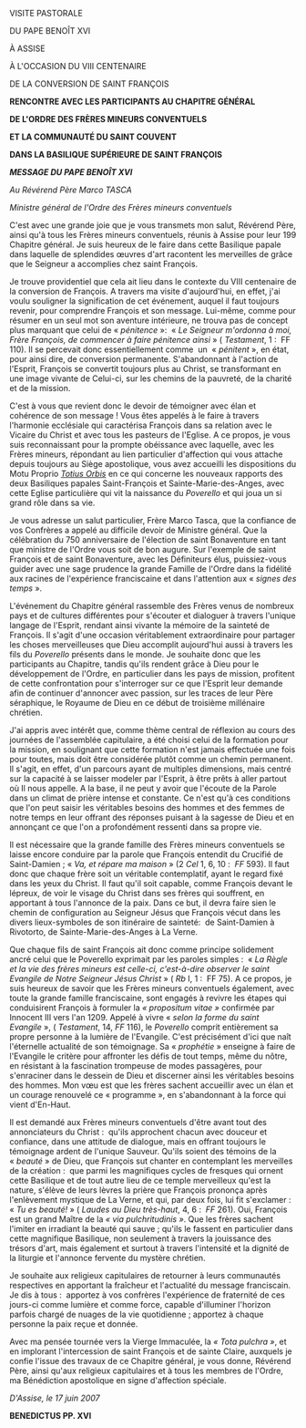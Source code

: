 VISITE PASTORALE

DU PAPE BENOÎT XVI

À ASSISE

À L'OCCASION DU VIII CENTENAIRE

DE LA CONVERSION DE SAINT FRANÇOIS

**RENCONTRE AVEC LES PARTICIPANTS AU CHAPITRE GÉNÉRAL**

**DE L'ORDRE DES FRÈRES MINEURS CONVENTUELS**

**ET LA COMMUNAUTÉ DU SAINT COUVENT**

**DANS LA BASILIQUE SUPÉRIEURE DE SAINT FRANÇOIS**

***MESSAGE DU PAPE BENOÎT XVI***

*Au Révérend Père Marco TASCA*

*Ministre général de l'Ordre des Frères mineurs conventuels*

C'est avec une grande joie que je vous transmets mon salut, Révérend Père, ainsi qu'à tous les Frères mineurs conventuels, réunis à Assise pour leur 199 Chapitre général. Je suis heureux de le faire dans cette Basilique papale dans laquelle de splendides œuvres d'art racontent les merveilles de grâce que le Seigneur a accomplies chez saint François.

Je trouve providentiel que cela ait lieu dans le contexte du VIII centenaire de la conversion de François. A travers ma visite d'aujourd'hui, en effet, j'ai voulu souligner la signification de cet événement, auquel il faut toujours revenir, pour comprendre François et son message. Lui-même, comme pour résumer en un seul mot son aventure intérieure, ne trouva pas de concept plus marquant que celui de « *pénitence* »:  « *Le Seigneur m'ordonna à moi, Frère François, de commencer à faire pénitence ainsi* » ( *Testament*, 1 :  FF 110). Il se percevait donc essentiellement comme  un  « *pénitent* », en état, pour ainsi dire, de conversion permanente. S'abandonnant à l'action de l'Esprit, François se convertit toujours plus au Christ, se transformant en une image vivante de Celui-ci, sur les chemins de la pauvreté, de la charité et de la mission.

C'est à vous que revient donc le devoir de témoigner avec élan et cohérence de son message ! Vous êtes appelés à le faire à travers l'harmonie ecclésiale qui caractérisa François dans sa relation avec le Vicaire du Christ et avec tous les pasteurs de l'Eglise. A ce propos, je vous suis reconnaissant pour la prompte obéissance avec laquelle, avec les Frères mineurs, répondant au lien particulier d'affection qui vous attache depuis toujours au Siège apostolique, vous avez accueilli les dispositions du Motu Proprio *[Totius Orbis](/content/benedict-xvi/fr/apost_letters/documents/hf_ben-xvi_apl_20051109_assisi.html)* en ce qui concerne les nouveaux rapports des deux Basiliques papales Saint-François et Sainte-Marie-des-Anges, avec cette Eglise particulière qui vit la naissance du *Poverello* et qui joua un si grand rôle dans sa vie.

Je vous adresse un salut particulier, Frère Marco Tasca, que la confiance de vos Confrères a appelé au difficile devoir de Ministre général. Que la célébration du 750 anniversaire de l'élection de saint Bonaventure en tant que ministre de l'Ordre vous soit de bon augure. Sur l'exemple de saint François et de saint Bonaventure, avec les Définiteurs élus, puissiez-vous guider avec une sage prudence la grande Famille de l'Ordre dans la fidélité aux racines de l'expérience franciscaine et dans l'attention aux « *signes des temps* ».

L'événement du Chapitre général rassemble des Frères venus de nombreux pays et de cultures différentes pour s'écouter et dialoguer à travers l'unique langage de l'Esprit, rendant ainsi vivante la mémoire de la sainteté de François. Il s'agit d'une occasion véritablement extraordinaire pour partager les choses merveilleuses que Dieu accomplit aujourd'hui aussi à travers les fils du *Poverello* présents dans le monde. Je souhaite donc que les participants au Chapitre, tandis qu'ils rendent grâce à Dieu pour le développement de l'Ordre, en particulier dans les pays de mission, profitent de cette confrontation pour s'interroger sur ce que l'Esprit leur demande afin de continuer d'annoncer avec passion, sur les traces de leur Père séraphique, le Royaume de Dieu en ce début de troisième millénaire chrétien.

J'ai appris avec intérêt que, comme thème central de réflexion au cours des journées de l'assemblée capitulaire, a été choisi celui de la formation pour la mission, en soulignant que cette formation n'est jamais effectuée une fois pour toutes, mais doit être considérée plutôt comme un chemin permanent. Il s'agit, en effet, d'un parcours ayant de multiples dimensions, mais centré sur la capacité à se laisser modeler par l'Esprit, à être prêts à aller partout où Il nous appelle. A la base, il ne peut y avoir que l'écoute de la Parole dans un climat de prière intense et constante. Ce n'est qu'à ces conditions que l'on peut saisir les véritables besoins des hommes et des femmes de notre temps en leur offrant des réponses puisant à la sagesse de Dieu et en annonçant ce que l'on a profondément ressenti dans sa propre vie.

Il est nécessaire que la grande famille des Frères mineurs conventuels se laisse encore conduire par la parole que François entendit du Crucifié de Saint-Damien ; « *Va, et répare ma maison* » (2 *Cel* 1, 6, 10 :  *FF* 593). Il faut donc que chaque frère soit un véritable contemplatif, ayant le regard fixé dans les yeux du Christ. Il faut qu'il soit capable, comme François devant le lépreux, de voir le visage du Christ dans ses frères qui souffrent, en apportant à tous l'annonce de la paix. Dans ce but, il devra faire sien le chemin de configuration au Seigneur Jésus que François vécut dans les divers lieux-symboles de son itinéraire de sainteté:  de Saint-Damien à Rivotorto, de Sainte-Marie-des-Anges à La Verne.

Que chaque fils de saint François ait donc comme principe solidement ancré celui que le Poverello exprimait par les paroles simples :  « *La Règle et la vie des frères mineurs est celle-ci, c'est-à-dire observer le saint Evangile de Notre Seigneur Jésus Christ* » ( *Rb* I, 1 :  FF 75). A ce propos, je suis heureux de savoir que les Frères mineurs conventuels également, avec toute la grande famille franciscaine, sont engagés à revivre les étapes qui conduisirent François à formuler la *« *propositum vitae* »* confirmée par Innocent III vers l'an 1209. Appelé à vivre « *selon la forme du saint Evangile* », ( *Testament*, 14, *FF* 116), le *Poverello* comprit entièrement sa propre personne à la lumière de l'Evangile. C'est précisément d'ici que naît l'éternelle actualité de son témoignage. Sa « *prophétie* » enseigne à faire de l'Evangile le critère pour affronter les défis de tout temps, même du nôtre, en résistant à la fascination trompeuse de modes passagères, pour s'enraciner dans le dessein de Dieu et discerner ainsi les véritables besoins des hommes. Mon vœu est que les frères sachent accueillir avec un élan et un courage renouvelé ce « programme », en s'abandonnant à la force qui vient d'En-Haut.

Il est demandé aux Frères mineurs conventuels d'être avant tout des annonciateurs du Christ :  qu'ils approchent chacun avec douceur et confiance, dans une attitude de dialogue, mais en offrant toujours le témoignage ardent de l'unique Sauveur. Qu'ils soient des témoins de la « *beauté* » de Dieu, que François sut chanter en contemplant les merveilles de la création :  que parmi les magnifiques cycles de fresques qui ornent cette Basilique et de tout autre lieu de ce temple merveilleux qu'est la nature, s'élève de leurs lèvres la prière que François prononça après l'enlèvement mystique de La Verne, et qui, par deux fois, lui fit s'exclamer :  « *Tu es beauté!* » ( *Laudes au Dieu très-haut*, 4, 6 :  *FF* 261). Oui, François est un grand Maître de la *« *via pulchritudinis* »*. Que les frères sachent l'imiter en irradiant la beauté qui sauve ; qu'ils le fassent en particulier dans cette magnifique Basilique, non seulement à travers la jouissance des trésors d'art, mais également et surtout à travers l'intensité et la dignité de la liturgie et l'annonce fervente du mystère chrétien.

Je souhaite aux religieux capitulaires de retourner à leurs communautés respectives en apportant la fraîcheur et l'actualité du message franciscain. Je dis à tous :  apportez à vos confrères l'expérience de fraternité de ces jours-ci comme lumière et comme force, capable d'illuminer l'horizon parfois chargé de nuages de la vie quotidienne ; apportez à chaque personne la paix reçue et donnée.

Avec ma pensée tournée vers la Vierge Immaculée, la *« *Tota pulchra* »*, et en implorant l'intercession de saint François et de sainte Claire, auxquels je confie l'issue des travaux de ce Chapitre général, je vous donne, Révérend Père, ainsi qu'aux religieux capitulaires et à tous les membres de l'Ordre, ma Bénédiction apostolique en signe d'affection spéciale.

*D'Assise, le 17 juin 2007*

**BENEDICTUS PP. XVI**